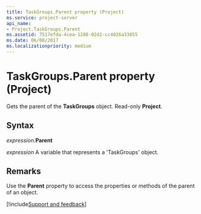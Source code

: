 ```yaml
---
title: TaskGroups.Parent property (Project)
ms.service: project-server
api_name:
- Project.TaskGroups.Parent
ms.assetid: 7517efda-4cea-1280-02d2-cc4026a33855
ms.date: 06/08/2017
ms.localizationpriority: medium
---
```



# TaskGroups.Parent property (Project)

Gets the parent of the **TaskGroups** object. Read-only **Project**.


## Syntax

_expression_.**Parent**

_expression_ A variable that represents a 'TaskGroups' object.


## Remarks

Use the **Parent** property to access the properties or methods of the parent of an object.

[!include[Support and feedback](~/includes/feedback-boilerplate.md)]